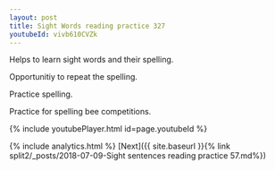 ```yaml
---
layout: post
title: Sight Words reading practice 327
youtubeId: vivb610CVZk
---
```

 
 
Helps to learn sight words and their spelling.

Opportunitiy to repeat the spelling. 

Practice spelling. 
 
Practice for spelling bee competitions. 
 
{% include youtubePlayer.html id=page.youtubeId %}
 
 
{% include analytics.html %} 
[Next]({{ site.baseurl }}{% link  split2/_posts/2018-07-09-Sight sentences reading practice 57.md%})
 
